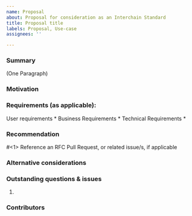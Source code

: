 ```yaml
---
name: Proposal
about: Proposal for consideration as an Interchain Standard
title: Proposal title
labels: Proposal, Use-case
assignees: ''

---
```


### Summary
(One Paragraph)
### Motivation

### Requirements (as applicable):
User requirements
*
Business Requirements
*
Technical Requirements
*
### Recommendation
#<1> Reference an RFC Pull Request, or related issue/s, if applicable 

### Alternative considerations

### Outstanding questions & issues
1. 
### Contributors
